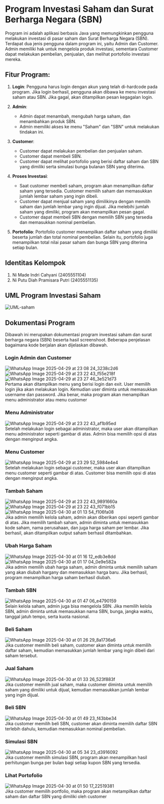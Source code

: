 # **Program Investasi Saham dan Surat Berharga Negara (SBN)**

Program ini adalah aplikasi berbasis Java yang memungkinkan pengguna melakukan investasi di pasar saham dan Surat Berharga Negara (SBN). Terdapat dua jenis pengguna dalam program ini, yaitu Admin dan Customer. Admin memiliki hak untuk mengelola produk investasi, sementara Customer dapat melakukan pembelian, penjualan, dan melihat portofolio investasi mereka.

## **Fitur Program:**

1. **Login**: 
   Pengguna harus login dengan akun yang telah di-hardcode pada program. Jika login berhasil, pengguna akan dibawa ke menu investasi saham atau SBN. Jika gagal, akan ditampilkan pesan kegagalan login.

2. **Admin**: 
   - Admin dapat menambah, mengubah harga saham, dan menambahkan produk SBN.
   - Admin memiliki akses ke menu "Saham" dan "SBN" untuk melakukan tindakan ini.

3. **Customer**: 
   - Customer dapat melakukan pembelian dan penjualan saham.
   - Customer dapat membeli SBN.
   - Customer dapat melihat portofolio yang berisi daftar saham dan SBN yang dimiliki serta simulasi bunga bulanan SBN yang diterima.

4. **Proses Investasi**:
   - Saat customer membeli saham, program akan menampilkan daftar saham yang tersedia. Customer memilih saham dan memasukkan jumlah lembar saham yang ingin dibeli.
   - Customer dapat menjual saham yang dimilikinya dengan memilih saham dan jumlah lembar yang ingin dijual. Jika melebihi jumlah saham yang dimiliki, program akan menampilkan pesan gagal.
   - Customer dapat membeli SBN dengan memilih SBN yang tersedia dan memasukkan nominal pembelian.

5. **Portofolio**: 
   Portofolio customer menampilkan daftar saham yang dimiliki beserta jumlah dan total nominal pembelian. Selain itu, portofolio juga menampilkan total nilai pasar saham dan bunga SBN yang diterima setiap bulan.

## **Identitas Kelompok**
1. Ni Made Indri Cahyani (2405551104)
2. Ni Putu Diah Pramisara Putri (2405551135)

## **UML Program Investasi Saham**
![UML-saham](https://github.com/user-attachments/assets/30f61ccc-8b8d-48ac-b3ed-971a8eb016d9)

## **Dokumentasi Program**
Dibawah ini merupakan dokumentasi program investasi saham dan surat berharga negara (SBN) beserta hasil screenshoot. Beberapa penjelasan bagaimana kode berjalan akan dijelaskan dibawah.

### **Login Admin dan Customer**
![WhatsApp Image 2025-04-29 at 23 08 24_3238c2d6](https://github.com/user-attachments/assets/47418526-70d5-479a-a8d6-0bf3400ca76f)
![WhatsApp Image 2025-04-29 at 23 22 43_f55e218f](https://github.com/user-attachments/assets/8b13deb0-12c7-4604-8c3c-d7060ab63f64)
![WhatsApp Image 2025-04-29 at 23 27 46_3e521d73](https://github.com/user-attachments/assets/c0f2bb03-d6bd-4914-92f1-1031b52a3003)
<br>Pertama akan ditampilkan menu yang berisi login dan exit. User memilih login jika akan melakukan login. Kemudian user diminta untuk memasukkan username dan password. Jika benar, maka program akan menampilkan menu administrator atau menu customer

### **Menu Administrator**
![WhatsApp Image 2025-04-29 at 23 22 43_af1b95ed](https://github.com/user-attachments/assets/cfd52fda-fc31-4524-b272-1615c2c485e5)
<br>Setelah melakukan login sebagai administrator, maka user akan ditampilkan menu administrator seperti gambar di atas. Admin bisa memilih opsi di atas dengan menginput angka.

### **Menu Customer**
![WhatsApp Image 2025-04-29 at 23 29 52_5984e4e4](https://github.com/user-attachments/assets/7e563bf1-cba4-426f-b042-536dc4120680)
<br>Setelah melakukan login sebagai customer, maka user akan ditampilkan menu customer seperti gambar di atas. Customer bisa memilih opsi di atas dengan menginput angka.

### **Tambah Saham**
![WhatsApp Image 2025-04-29 at 23 22 43_9891660a](https://github.com/user-attachments/assets/0b8fd207-1ea2-452b-a613-91141537c5cc)
![WhatsApp Image 2025-04-29 at 23 22 43_f071bb15](https://github.com/user-attachments/assets/cc853600-a017-462f-a46a-0bd663cc56ec)
![WhatsApp Image 2025-04-30 at 01 13 54_f106fa08](https://github.com/user-attachments/assets/b062120b-5d99-494d-979e-2c3bd04b047f)
<br>Jika admin memilih kelola saham, admin akan diberikan opsi seperti gambar di atas. Jika memilih tambah saham, admin diminta untuk memasukkan kode saham, nama perusahaan, dan juga harga saham per lembar. Jika berhasil, akan ditampilkan output saham berhasil ditambahkan.

### **Ubah Harga Saham**
![WhatsApp Image 2025-04-30 at 01 16 12_edb3e8dd](https://github.com/user-attachments/assets/57e6aee9-5aa2-4032-9e5a-9a655cff1e69)
![WhatsApp Image 2025-04-30 at 01 17 04_0e9e582a](https://github.com/user-attachments/assets/183696c1-a58a-40a4-86b6-6ae72aa1c760)
<br>Jika admin memilih ubah harga saham, admin diminta untuk memilih saham yang akan diubah hargany dan memasukkan harga baru. Jika berhasil, program menampilkan harga saham berhasil diubah.

### **Tambah SBN**
![WhatsApp Image 2025-04-30 at 01 47 06_e4790159](https://github.com/user-attachments/assets/1d11adb7-5ced-4914-a798-5bf620776159)
<br>Selain kelola saham, admin juga bisa mengelola SBN. Jika memilih kelola SBN, admin diminta untuk memasukkan nama SBN, bunga, jangka waktu, tanggal jatuh tempo, serta kuota nasional.

### **Beli Saham**
![WhatsApp Image 2025-04-30 at 01 26 29_8a1736a6](https://github.com/user-attachments/assets/1fc1baa5-88ff-4383-bfcd-b4719379895f)
<br>Jika customer memilih beli saham, customer akan diminta untuk memilih daftar saham, kemudian memasukkan jumlah lembar yang ingin dibeli dari saham tersebut.

### **Jual Saham**
![WhatsApp Image 2025-04-30 at 01 33 26_523f883f](https://github.com/user-attachments/assets/b13b0deb-2915-482e-a90e-adccd9864443)
<br>Jika customer memilih jual saham, maka customer diminta untuk memilih saham yang dimiliki untuk dijual, kemudian memasukkan jumlah lembar yang ingin dijual.

### **Beli SBN**
![WhatsApp Image 2025-04-30 at 01 49 23_f43bbe34](https://github.com/user-attachments/assets/2c497964-fe9e-48f9-9c69-8da1c54237b9)
<br>Jika customer memilih beli SBN, customer akan diminta memilih daftar SBN terlebih dahulu, kemudian memasukkan nominal pembelian.

### **Simulasi SBN**
![WhatsApp Image 2025-04-30 at 05 34 23_d3916092](https://github.com/user-attachments/assets/712bec1f-9c20-4f53-a465-9d8538226457)
<br>Jika customer memilih simulasi SBN, program akan menampilkan hasil perhitungan bunga per bulan bagi setiap kupon SBN yang tersedia.

### **Lihat Portofolio**
![WhatsApp Image 2025-04-30 at 01 50 17_22519381](https://github.com/user-attachments/assets/98f30abb-7db9-4e60-95aa-f93f2623ace3)
<br>Jika customer memilih portfolio, maka program akan metampilkan daftar saham dan daftar SBN yang dimiliki oleh customer
